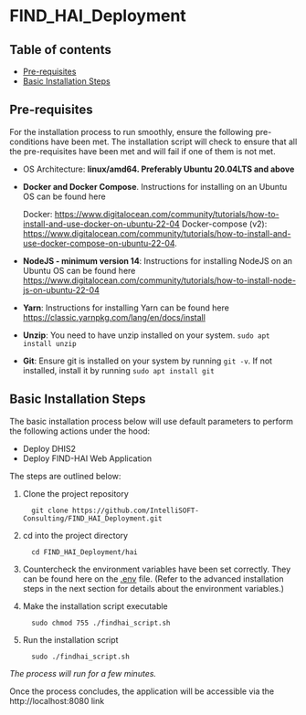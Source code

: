 # FIND_HAI_Deployment

## Table of contents
<!-- TOC -->
* [Pre-requisites](#pre-requisites)
* [Basic Installation Steps](#basic-installation-steps)
<!-- TOC -->
## Pre-requisites

For the installation process to run smoothly, ensure the following pre-conditions have been met. The installation script will check to ensure that all the pre-requisites have been met and will fail if one of them is not met.

- OS Architecture: **linux/amd64. Preferably Ubuntu 20.04LTS and above**
- **Docker and Docker Compose**. Instructions for installing on an Ubuntu OS can be found here
  
  Docker: https://www.digitalocean.com/community/tutorials/how-to-install-and-use-docker-on-ubuntu-22-04
  Docker-compose (v2): https://www.digitalocean.com/community/tutorials/how-to-install-and-use-docker-compose-on-ubuntu-22-04. 

- **NodeJS - minimum version 14**: Instructions for installing NodeJS on an Ubuntu OS can be found here https://www.digitalocean.com/community/tutorials/how-to-install-node-js-on-ubuntu-22-04
- **Yarn**: Instructions for installing Yarn can be found here https://classic.yarnpkg.com/lang/en/docs/install
- **Unzip**: You need to have unzip installed on your system. `sudo apt install unzip`
- **Git**: Ensure git is installed on your system by running `git -v`. If not installed, install it by running `sudo apt install git`

<!-- TOC -->
## Basic Installation Steps

The basic installation process below will use default parameters to perform the following actions under the hood:
* Deploy DHIS2
* Deploy FIND-HAI Web Application

The steps are outlined below:

1. Clone the project repository

         git clone https://github.com/IntelliSOFT-Consulting/FIND_HAI_Deployment.git

2. cd into the project directory
         
         cd FIND_HAI_Deployment/hai

3. Countercheck the environment variables have been set correctly. They can be found here on the [.env](./.env) file.
  (Refer to the advanced installation steps in the next section for details about the environment variables.) 

4. Make the installation script executable

         sudo chmod 755 ./findhai_script.sh

5. Run the installation script 

         sudo ./findhai_script.sh

*The process will run for a few minutes.*

Once the process concludes, the application will be accessible via the http://localhost:8080 link

